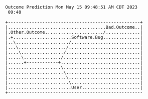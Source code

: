 <pre>
Outcome Prediction Mon May 15 09:48:51 AM CDT 2023
 09:48

+--------------------------------------------------+
|.....................................Bad.Outcome..|
|.Other.Outcome....................../.............|
|.+......................Software.Bug..............|
|..\..................../..........................|
|...\................../...........................|
|....\................/............................|
|.....\............../.............................|
|......+------------+..............................|
|....................\.............................|
|.....................\............................|
|......................\...........................|
|.......................\..........................|
|........................User......................|
+---------------------------------------------------
</pre>
